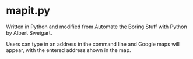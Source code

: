 # mapit.py

Written in Python and modified from Automate the Boring Stuff with Python by Albert Sweigart.

Users can type in an address in the command line and Google maps will appear, with the entered address shown in the map.
